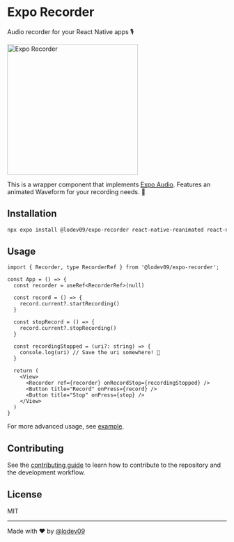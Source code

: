 # Expo Recorder

Audio recorder for your React Native apps 🎙️

<img alt="Expo Recorder" src="preview.gif" width="300px" />

This is a wrapper component that implements [Expo Audio](https://docs.expo.dev/versions/latest/sdk/audio/). Features an animated Waveform for your recording needs. 💪

## Installation

```sh
npx expo install @lodev09/expo-recorder react-native-reanimated react-native-gesture-handler
```

## Usage

```tsx
import { Recorder, type RecorderRef } from '@lodev09/expo-recorder';

const App = () => {
  const recorder = useRef<RecorderRef>(null)

  const record = () => {
    record.current?.startRecording()
  }

  const stopRecord = () => {
    record.current?.stopRecording()
  }

  const recordingStopped = (uri?: string) => {
    console.log(uri) // Save the uri somewhere! 🎉
  }

  return (
    <View>
      <Recorder ref={recorder} onRecordStop={recordingStopped} />
      <Button title="Record" onPress={record} />
      <Button title="Stop" onPress={stop} />
    </View>
  )
}
```

For more advanced usage, see [example](example/components/ThemedRecorderSheet.tsx).

## Contributing

See the [contributing guide](CONTRIBUTING.md) to learn how to contribute to the repository and the development workflow.

## License

MIT

---

Made with ❤️ by [@lodev09](http://linkedin.com/in/lodev09/)

